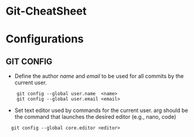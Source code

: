 # Git-CheatSheet


# Configurations

## GIT CONFIG

- Define the author *name* and *email* to be used for all commits by the current user.

```
    git config --global user.name  <name>
    git config --global user.email <email>
```

- Set text editor used by commands for the current user. 
arg should be the command that launches the desired editor (e.g., nano, code)

```
  git config --global core.editor <editor>
```
